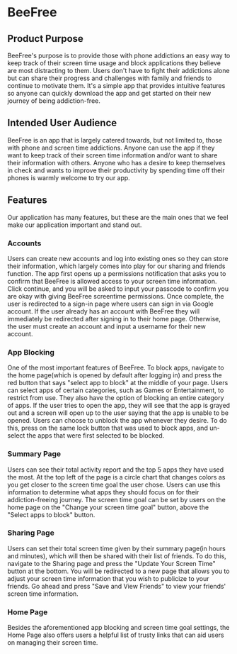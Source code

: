 # BeeFree
## Product Purpose
BeeFree's purpose is to provide those with phone addictions an easy way to keep track of their screen time usage and block applications they believe are most distracting to them.
Users don't have to fight their addictions alone but can share their progress and challenges with family and friends to continue to motivate them. It's a simple app that 
provides intuitive features so anyone can quickly download the app and get started on their new journey of being addiction-free.
## Intended User Audience
BeeFree is an app that is largely catered towards, but not limited to, those with phone and screen time addictions. Anyone can use the app if they want to
keep track of their screen time information and/or want to share their information with others. Anyone who has a desire to keep themselves in check and wants to improve 
their productivity by spending time off their phones is warmly welcome to try our app.
## Features
Our application has many features, but these are the main ones that we feel make our application important and stand out. 
### Accounts
Users can create new accounts and log into existing ones so they can store their information, which largely comes into play for our sharing and friends function. The app first opens up a permissions notification that asks you to confirm that BeeFree is allowed access to your screen time information. Click continue, and you will be asked to input your passcode to confirm you are okay with giving BeeFree screentime permissions. Once complete, the user is redirected to a sign-in page where users can sign in via Google account. If the user already has an account with BeeFree they will immediately be redirected after signing in to their home page. Otherwise, the user must create an account and input a username for their new account. 
### App Blocking
One of the most important features of BeeFree. To block apps, navigate to the home page(which is opened by default after logging in) and press the red button that says "select app to block" at the middle of your page. Users can select apps of certain categories, such as Games or Entertainment, to restrict from use. They also have the option of blocking an entire category of apps. If the user tries to open the app,
they will see that the app is grayed out and a screen will open up to the user saying that the app is unable to be opened. Users can choose to unblock the app whenever they desire. To do this, press on the same lock button that was used to block apps, and un-select the apps that were first selected to be blocked.
### Summary Page
Users can see their total activity report and the top 5 apps they have used the most. At the top left of the page is a circle chart that changes colors as you get closer to the screen time goal the user chose.  Users can use this information to determine what apps they should focus on for their addiction-freeing journey. The screen time goal can be set by users on the home page on the "Change your screen time goal" button, above the "Select apps to block" button.
### Sharing Page
Users can set their total screen time given by their summary page(in hours and minutes), which will then be shared with their list of friends. To do this, navigate to the Sharing page and press the "Update Your Screen Time" button at the bottom. You will be redirected to a new page that allows you to adjust your screen time information that you wish to publicize to your friends. Go ahead and press "Save and View Friends" to view your friends' screen time information. 
### Home Page
Besides the aforementioned app blocking and screen time goal settings, the Home Page also offers users a helpful list of trusty links that can aid users on managing their screen time.
